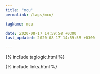 ```yaml
---
title: "mcu"
permalink: /tags/mcu/

tagName: mcu

date: 2020-08-17 14:59:58 +0300
last_updated: 2020-08-17 14:59:58 +0300

---
```


{% include taglogic.html %}

{% include links.html %}
